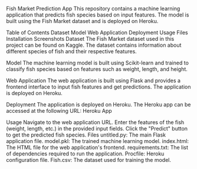 Fish Market Prediction App
This repository contains a machine learning application that predicts fish species based on input features. The model is built using the Fish Market dataset and is deployed on Heroku.

Table of Contents
Dataset
Model
Web Application
Deployment
Usage
Files
Installation
Screenshots
Dataset
The Fish Market dataset used in this project can be found on Kaggle. The dataset contains information about different species of fish and their respective features.

Model
The machine learning model is built using Scikit-learn and trained to classify fish species based on features such as weight, length, and height.

Web Application
The web application is built using Flask and provides a frontend interface to input fish features and get predictions. The application is deployed on Heroku.

Deployment
The application is deployed on Heroku. The Heroku app can be accessed at the following URL: Heroku App

Usage
Navigate to the web application URL.
Enter the features of the fish (weight, length, etc.) in the provided input fields.
Click the "Predict" button to get the predicted fish species.
Files
untitled.py: The main Flask application file.
model.pkl: The trained machine learning model.
index.html: The HTML file for the web application's frontend.
requirements.txt: The list of dependencies required to run the application.
Procfile: Heroku configuration file.
Fish.csv: The dataset used for training the model.
